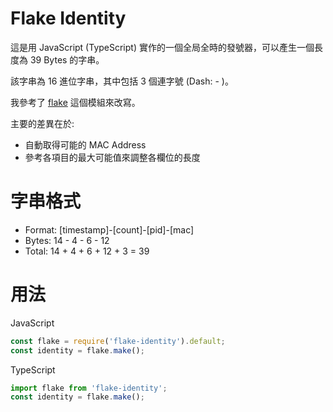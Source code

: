 # Flake Identity

這是用 JavaScript (TypeScript) 實作的一個全局全時的發號器，可以產生一個長度為 39 Bytes 的字串。

該字串為 16 進位字串，其中包括 3 個連字號 (Dash: - )。

我參考了 [flake](https://www.npmjs.com/package/flake) 這個模組來改寫。

主要的差異在於:

* 自動取得可能的 MAC Address
* 參考各項目的最大可能值來調整各欄位的長度

# 字串格式

* Format: [timestamp]-[count]-[pid]-[mac]
* Bytes: 14 - 4 - 6 - 12
* Total: 14 + 4 + 6 + 12 + 3 = 39

# 用法

JavaScript
``` javascript
const flake = require('flake-identity').default;
const identity = flake.make();
```

TypeScript
``` javascript
import flake from 'flake-identity';
const identity = flake.make();
```
